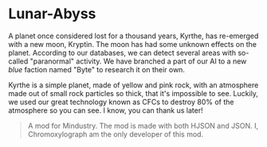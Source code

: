 # Lunar-Abyss
A planet once considered lost for a thousand years, Kyrthe, has re-emerged with a new moon, Kryptin. The moon has had some unknown effects on the planet. According to our databases, we can detect several areas with so-called "paranormal" activity. We have branched a part of our AI to a new *blue* faction named "Byte" to research it on their own.

Kyrthe is a simple planet, made of yellow and pink rock, with an atmosphere made out of small rock particles so thick, that it's impossible to see. Luckily, we used our great technology known as CFCs to destroy 80% of the atmosphere so you can see. I know, you can thank us later!

> A mod for Mindustry. The mod is made with both HJSON and JSON. I, Chromoxylograph am the only developer of this mod.
